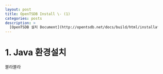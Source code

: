 ```yaml
---
layout: post
title: OpenTSDB Install \- (1)
categories: posts
description: >
  [OpenTSDB 설치 Document](http://opentsdb.net/docs/build/html/installation.html)를 참고하여 작성하였습니다.
---
```


# 1. Java 환경설치
블라블라
